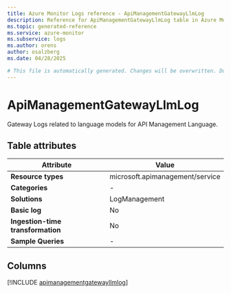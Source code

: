 ```yaml
---
title: Azure Monitor Logs reference - ApiManagementGatewayLlmLog
description: Reference for ApiManagementGatewayLlmLog table in Azure Monitor Logs.
ms.topic: generated-reference
ms.service: azure-monitor
ms.subservice: logs
ms.author: orens
author: osalzberg
ms.date: 04/28/2025

# This file is automatically generated. Changes will be overwritten. Do not change this file directly.
---
```


# ApiManagementGatewayLlmLog

Gateway Logs related to language models for API Management Language.


## Table attributes

|Attribute|Value|
|---|---|
|**Resource types**|microsoft.apimanagement/service|
|**Categories**|-|
|**Solutions**| LogManagement|
|**Basic log**|No|
|**Ingestion-time transformation**|No|
|**Sample Queries**|-|



## Columns
  
[!INCLUDE [apimanagementgatewayllmlog](~/reusable-content/ce-skilling/azure/includes/azure-monitor/reference/tables/apimanagementgatewayllmlog-include.md)]
